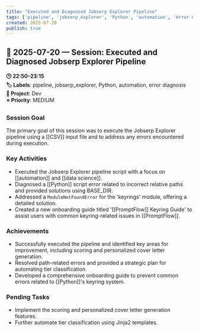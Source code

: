 ```yaml
---
title: "Executed and Diagnosed Jobserp Explorer Pipeline"
tags: ['pipeline', 'jobserp_explorer', 'Python', 'automation', 'error diagnosis']
created: 2025-07-20
publish: true
---
```


## 📅 2025-07-20 — Session: Executed and Diagnosed Jobserp Explorer Pipeline

**🕒 22:50–23:15**  
**🏷️ Labels**: pipeline, jobserp_explorer, Python, automation, error diagnosis  
**📂 Project**: Dev  
**⭐ Priority**: MEDIUM  


### Session Goal
The primary goal of this session was to execute the Jobserp Explorer pipeline using a [[CSV]] input file and to address any errors encountered during execution.

### Key Activities
- Executed the Jobserp Explorer pipeline script with a focus on [[automation]] and [[data science]].
- Diagnosed a [[Python]] script error related to incorrect relative paths and provided solutions using BASE_DIR.
- Addressed a `ModuleNotFoundError` for the 'keyrings' module, offering a detailed solution.
- Created a new onboarding guide titled '[[PromptFlow]] Keyring Guide' to assist users with common keyring-related issues in [[PromptFlow]].

### Achievements
- Successfully executed the pipeline and identified key areas for improvement, including scoring and personalized cover letter generation.
- Resolved path-related errors and provided a strategic plan for automating tier classification.
- Developed a comprehensive onboarding guide to prevent common errors related to [[Python]]'s keyring system.

### Pending Tasks
- Implement the scoring and personalized cover letter generation features.
- Further automate tier classification using Jinja2 templates.
